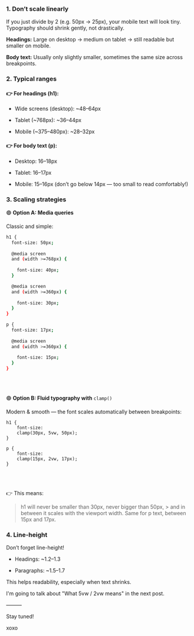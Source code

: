 ### 1. Don’t scale linearly

If you just divide by 2 (e.g. 50px → 25px), your mobile text will look tiny. Typography should shrink gently, not drastically.

**Headings:**
Large on desktop → medium on tablet → still readable but smaller on mobile.

**Body text:**
Usually only slightly smaller, sometimes the same size across breakpoints.

### 2. Typical ranges

#### 👉 For headings (h1):

- Wide screens (desktop): ~48–64px

- Tablet (~768px): ~36–44px

- Mobile (~375–480px): ~28–32px

#### 👉 For body text (p):

- Desktop: 16–18px

- Tablet: 16–17px

- Mobile: 15–16px (don’t go below 14px — too small to read comfortably!)

### 3. Scaling strategies
🟣 **Option A: Media queries**

Classic and simple:
```bash
h1 {
  font-size: 50px;
  
  @media screen 
  and (width >=768px) {
    
    font-size: 40px;
  }

  @media screen
  and (width >=360px) {
    
    font-size: 30px;
  }
}

p {
  font-size: 17px;
  
  @media screen 
  and (width >=360px) {
    
    font-size: 15px;
  }
}
```
<br>
<br>

🟣 **Option B: Fluid typography with** `clamp()`

Modern & smooth — the font scales automatically between breakpoints:
```
h1 {
    font-size: 
    clamp(30px, 5vw, 50px);
}

p {
    font-size: 
    clamp(15px, 2vw, 17px);
}
```
<br>
<br>

👉 This means:

> h1 will never be smaller than 30px, never bigger than 50px, > and in between it scales with the viewport width. 
> Same for p text, between 15px and 17px.

### 4. Line-height

Don’t forget line-height!

- Headings: ~1.2–1.3

- Paragraphs: ~1.5–1.7

This helps readability, especially when text shrinks.

I'm going to talk about "What 5vw / 2vw means" in the next post. 

———

Stay tuned!

xoxo